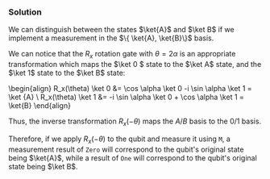 ### Solution
We can distinguish between the states $\ket{A}$ and $\ket B$ if we implement a measurement in the $\{ \ket{A}, \ket{B}\}$ basis.  

We can notice that the $R_x$ rotation gate with $\theta = 2 \alpha$ is an appropriate transformation which maps the $\ket 0 $ state to the $\ket A$ state, and the $\ket 1$ state to the $\ket B$ state:

\begin{align}
R_x(\theta) \ket 0 &= \cos \alpha \ket 0 -i \sin \alpha \ket 1 = \ket {A} \\
R_x(\theta) \ket 1 &= -i \sin \alpha \ket 0 + \cos \alpha \ket 1 = \ket{B}
\end{align}

Thus, the inverse transformation $R_x(-\theta)$ maps the $A/B$ basis to the $0/1$ basis.

Therefore, if we apply $R_x(-\theta)$ to the qubit and measure it using `M`, a measurement result of `Zero` will correspond to the qubit's original state being $\ket{A}$, while a result of `One` will correspond to the qubit's original state being $\ket B$.
